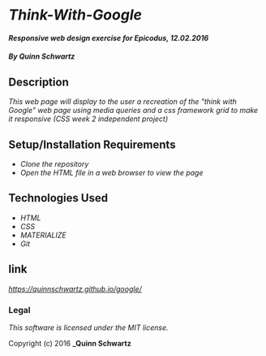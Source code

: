 # _Think-With-Google_

#### _Responsive web design exercise for Epicodus, 12.02.2016_

#### _**By Quinn Schwartz**_

## Description

_This web page will display to the user a recreation of the "think with Google" web page using media queries and a css framework grid to make it responsive (CSS week 2 independent project)_

## Setup/Installation Requirements

* _Clone the repository_
* _Open the HTML file in a web browser to view the page_

## Technologies Used

* _HTML_
* _CSS_
* _MATERIALIZE_
* _Git_

## link

_https://quinnschwartz.github.io/google/_

### Legal

*This software is licensed under the MIT license.*

Copyright (c) 2016 **_Quinn Schwartz**
